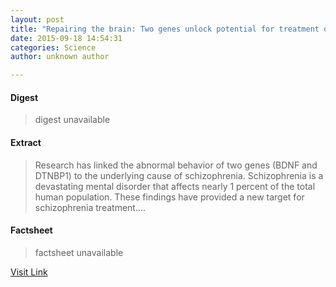 ```yaml
---
layout: post
title: "Repairing the brain: Two genes unlock potential for treatment of schizophrenia"
date: 2015-09-18 14:54:31
categories: Science
author: unknown author

---
```



#### Digest
>digest unavailable

#### Extract
>Research has linked the abnormal behavior of two genes (BDNF and DTNBP1) to the underlying cause of schizophrenia. Schizophrenia is a devastating mental disorder that affects nearly 1 percent of the total human population. These findings have provided a new target for schizophrenia treatment....

#### Factsheet
>factsheet unavailable

[Visit Link](http://www.sciencedaily.com/releases/2015/09/150918105431.htm)


